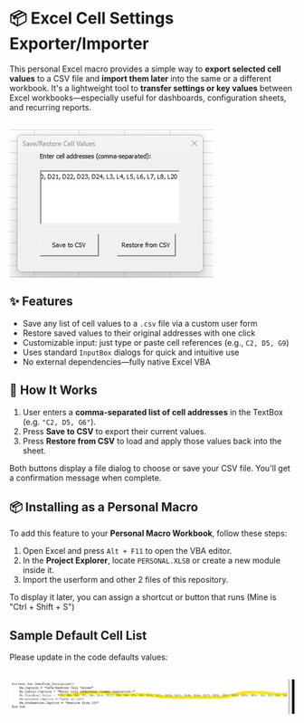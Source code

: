 # 📦 Excel Cell Settings Exporter/Importer

This personal Excel macro provides a simple way to **export selected cell values** to a CSV file and **import them later** into the same or a different workbook. It's a lightweight tool to **transfer settings or key values** between Excel workbooks—especially useful for dashboards, configuration sheets, and recurring reports.

</br>
<img src="https://github.com/adegard/xls_macro_save_value/blob/main/Immagine 2025-06-19 141159.jpg"  align="center">


## ✨ Features

- Save any list of cell values to a `.csv` file via a custom user form  
- Restore saved values to their original addresses with one click  
- Customizable input: just type or paste cell references (e.g., `C2, D5, G9`)  
- Uses standard `InputBox` dialogs for quick and intuitive use  
- No external dependencies—fully native Excel VBA  

## 🧰 How It Works

1. User enters a **comma-separated list of cell addresses** in the TextBox (e.g. `"C2, D5, G6"`).
2. Press **Save to CSV** to export their current values.
3. Press **Restore from CSV** to load and apply those values back into the sheet.

Both buttons display a file dialog to choose or save your CSV file. You'll get a confirmation message when complete.

## 📦 Installing as a Personal Macro

To add this feature to your **Personal Macro Workbook**, follow these steps:

1. Open Excel and press `Alt + F11` to open the VBA editor.
2. In the **Project Explorer**, locate `PERSONAL.XLSB` or create a new module inside it.
3. Import the userform and other 2 files of this repository.

To display it later, you can assign a shortcut or button that runs (Mine is "Ctrl + Shift + S")

## Sample Default Cell List
Please update in the code defaults values:

</br>
<img src="https://github.com/adegard/xls_macro_save_value/blob/main/Immagine 2025-06-19 141138.jpg"  align="center">

